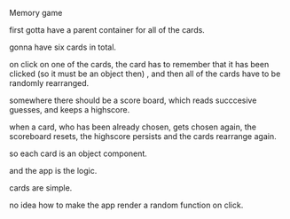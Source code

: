 Memory game

first gotta have a parent container for all of the cards.

gonna have six cards in total.

on click on one of the cards, the card has to remember that it has been clicked (so it must be an object then) , and then all of the cards have to be randomly rearranged.

somewhere there should be a score board, which reads succcesive guesses, and keeps a highscore.


when a card, who has been already chosen, gets chosen again, the scoreboard resets, the highscore persists and the cards rearrange again.

so each card is an object component.

and the app is the logic.

cards are simple.

no idea how to make the app render a random function on click.







